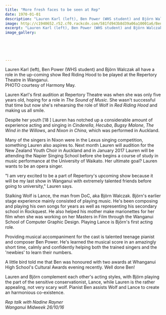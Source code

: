```yaml
---
title: "More fresh faces to be seen at Rep"
date: 1970-01-01
description: "Lauren Karl (left), Ben Power (WHS student) and Björn Walczak all have a role in the up-coming show Red Riding Hood to be played at the Repertory Theatre in Wanganui..."
image: http://c1940652.r52.cf0.rackcdn.com/581fd943b8d39a06a10001a6/Ben-Power-in-Red-Riding-Hood-midweek-26-oct-2016.jpg
excerpt: "Lauren Karl (left), Ben Power (WHS student) and Björn Walczak all have a role in the up-coming show Red Riding Hood to be played at the Repertory Theatre in Wanganui."
image_gallery:
    
    
    
    
    
---
```


<p>Lauren Karl (left), Ben Power (WHS student) and Bj&ouml;rn Walczak all have a role in the up-coming show Red Riding Hood to be played at the Repertory Theatre in Wanganui.<br /><span>PHOTO courtesy of Harmony May.</span>&nbsp;</p>
<p>Lauren Karl's first audition at Repertory Theatre was when she was only five years old, hoping for a role in&nbsp;<em>The Sound of Music</em>. She wasn't successful that time but now she's rehearsing the role of Wolf in&nbsp;<em>Red Riding Hood</em>&nbsp;and making us all smile.</p>
<p>Despite her youth [18 ] Lauren has notched up a considerable amount of experience acting and singing in&nbsp;<em>Cinderella</em>,&nbsp;<em>Hecuba</em>,&nbsp;<em>Bugsy Malone</em>,&nbsp;<em>The Wind in the Willows</em>, and&nbsp;<em>Nixon in China</em>, which was performed in Auckland.</p>
<p>Many of the singers in Nixon were in the Lexus singing competition, something Lauren also aspires to. Next month Lauren will audition for the New Zealand Youth Choir in Auckland and in January 2017 Lauren will be attending the Napier Singing School before she begins a course of study in music performance at the University of Waikato. Her ultimate goal? Lauren wants to be an opera singer.</p>
<p>"I am very excited to be a part of Repertory's upcoming show because it will be my last show in Wanganui with extremely talented friends before going to university," Lauren says.</p>
<p>Stalking Wolf is Lance, the man from DoC, aka Bj&ouml;rn Walczak. Bj&ouml;rn's earlier stage experience mainly consisted of playing music. He's been composing and playing his own songs for years as well as representing his secondary school in Rockquest. He also helped his mother make marionettes for her film when she was working on her Masters in Film through the Wanganui School of Computer Graphic Design. Playing Lance is Bj&ouml;rn's first acting role.</p>
<p>Providing musical accompaniment for the cast is talented teenage pianist and composer Ben Power. He's learned the musical score in an amazingly short time, calmly and confidently helping both the trained singers and the 'newbies' to learn their numbers.</p>
<p>A little bird told me that Ben was honoured with two awards at Whanganui High School's Cultural Awards evening recently. Well done Ben!</p>
<p>Lauren and Bj&ouml;rn complement each other's acting styles, with Bj&ouml;rn playing the part of the sensitive conservationist, Lance, while Lauren is the rather appealing, not very scary wolf. Pianist Ben assists Wolf and Lance to create an harmonious co-existence.</p>
<p><em>Rep talk with Nadine Rayner</em><br /><em>Wanganui Midweek 26/10/16&nbsp;</em></p>

